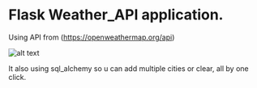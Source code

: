 # Flask Weather_API application. 
Using API from (https://openweathermap.org/api)

![alt text](https://i.imgur.com/yXx403f.png)

It also using sql_alchemy so u can add multiple cities or clear,
all by one click.
